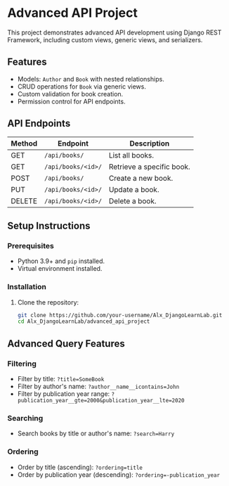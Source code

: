 # Advanced API Project

This project demonstrates advanced API development using Django REST Framework, including custom views, generic views, and serializers.

## Features
- Models: `Author` and `Book` with nested relationships.
- CRUD operations for `Book` via generic views.
- Custom validation for book creation.
- Permission control for API endpoints.

## API Endpoints

| Method | Endpoint             | Description               |
|--------|----------------------|---------------------------|
| GET    | `/api/books/`        | List all books.           |
| GET    | `/api/books/<id>/`   | Retrieve a specific book. |
| POST   | `/api/books/`        | Create a new book.        |
| PUT    | `/api/books/<id>/`   | Update a book.            |
| DELETE | `/api/books/<id>/`   | Delete a book.            |

## Setup Instructions

### Prerequisites
- Python 3.9+ and `pip` installed.
- Virtual environment installed.

### Installation
1. Clone the repository:
   ```bash
   git clone https://github.com/your-username/Alx_DjangoLearnLab.git
   cd Alx_DjangoLearnLab/advanced_api_project


## Advanced Query Features

### Filtering
- Filter by title: `?title=SomeBook`
- Filter by author's name: `?author__name__icontains=John`
- Filter by publication year range: `?publication_year__gte=2000&publication_year__lte=2020`

### Searching
- Search books by title or author's name: `?search=Harry`

### Ordering
- Order by title (ascending): `?ordering=title`
- Order by publication year (descending): `?ordering=-publication_year`

